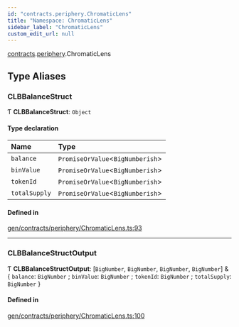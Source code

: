 ```yaml
---
id: "contracts.periphery.ChromaticLens"
title: "Namespace: ChromaticLens"
sidebar_label: "ChromaticLens"
custom_edit_url: null
---
```


[contracts](contracts.md).[periphery](contracts.periphery.md).ChromaticLens

## Type Aliases

### CLBBalanceStruct

Ƭ **CLBBalanceStruct**: `Object`

#### Type declaration

| Name | Type |
| :------ | :------ |
| `balance` | `PromiseOrValue`<`BigNumberish`\> |
| `binValue` | `PromiseOrValue`<`BigNumberish`\> |
| `tokenId` | `PromiseOrValue`<`BigNumberish`\> |
| `totalSupply` | `PromiseOrValue`<`BigNumberish`\> |

#### Defined in

[gen/contracts/periphery/ChromaticLens.ts:93](https://github.com/chromatic-protocol/sdk/blob/27a986d/src/gen/contracts/periphery/ChromaticLens.ts#L93)

___

### CLBBalanceStructOutput

Ƭ **CLBBalanceStructOutput**: [`BigNumber`, `BigNumber`, `BigNumber`, `BigNumber`] & { `balance`: `BigNumber` ; `binValue`: `BigNumber` ; `tokenId`: `BigNumber` ; `totalSupply`: `BigNumber`  }

#### Defined in

[gen/contracts/periphery/ChromaticLens.ts:100](https://github.com/chromatic-protocol/sdk/blob/27a986d/src/gen/contracts/periphery/ChromaticLens.ts#L100)
